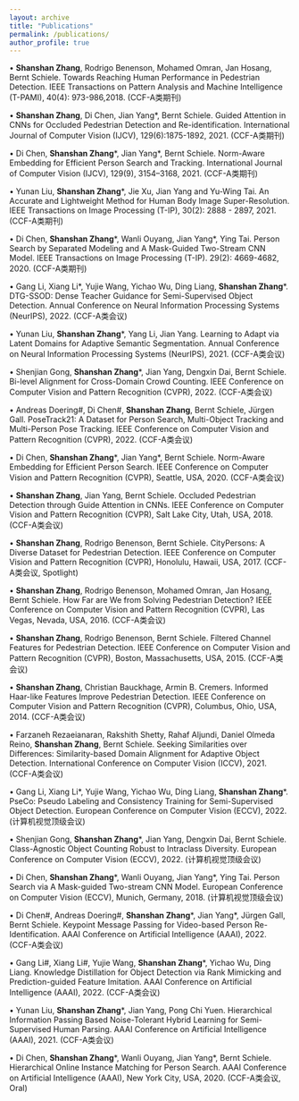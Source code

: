 ```yaml
---
layout: archive
title: "Publications"
permalink: /publications/
author_profile: true
---
```


• **Shanshan Zhang**, Rodrigo Benenson, Mohamed Omran, Jan Hosang, Bernt Schiele. Towards Reaching Human Performance in Pedestrian Detection. IEEE Transactions on Pattern Analysis and Machine Intelligence (T-PAMI), 40(4): 973-986,2018. (CCF-A类期刊)

• **Shanshan Zhang**, Di Chen, Jian Yang*, Bernt Schiele. Guided Attention in CNNs for Occluded Pedestrian Detection and Re-identification. International Journal of Computer Vision (IJCV), 129(6):1875-1892, 2021. (CCF-A类期刊)

• Di Chen, **Shanshan Zhang***, Jian Yang*, Bernt Schiele. Norm-Aware Embedding for Efficient Person Search and Tracking. International Journal of Computer Vision (IJCV), 129(9), 3154–3168, 2021. (CCF-A类期刊)

• Yunan Liu, **Shanshan Zhang***, Jie Xu, Jian Yang and Yu-Wing Tai. An Accurate and Lightweight Method for Human Body Image Super-Resolution. IEEE Transactions on Image Processing (T-IP), 30(2): 2888 - 2897, 2021. (CCF-A类期刊)

• Di Chen, **Shanshan Zhang***, Wanli Ouyang, Jian Yang*, Ying Tai. Person Search by Separated Modeling and A Mask-Guided Two-Stream CNN Model. IEEE Transactions on Image Processing (T-IP). 29(2): 4669-4682, 2020. (CCF-A类期刊)

• Gang Li, Xiang Li*, Yujie Wang, Yichao Wu, Ding Liang, **Shanshan Zhang***. DTG-SSOD: Dense Teacher Guidance for Semi-Supervised Object Detection. Annual Conference on Neural Information Processing Systems (NeurIPS), 2022. (CCF-A类会议)

• Yunan Liu, **Shanshan Zhang***, Yang Li, Jian Yang. Learning to Adapt via Latent Domains for Adaptive Semantic Segmentation. Annual Conference on Neural Information Processing Systems (NeurIPS), 2021. (CCF-A类会议)

• Shenjian Gong, **Shanshan Zhang***, Jian Yang, Dengxin Dai, Bernt Schiele. Bi-level Alignment for Cross-Domain Crowd Counting. IEEE Conference on Computer Vision and Pattern Recognition (CVPR), 2022. (CCF-A类会议)

• Andreas Doering#, Di Chen#, **Shanshan Zhang**, Bernt Schiele, Jürgen Gall. PoseTrack21: A Dataset for Person Search, Multi-Object Tracking and Multi-Person Pose Tracking. IEEE Conference on Computer Vision and Pattern Recognition (CVPR), 2022. (CCF-A类会议)

• Di Chen, **Shanshan Zhang***, Jian Yang*, Bernt Schiele. Norm-Aware Embedding for Efficient Person Search. IEEE Conference on Computer Vision and Pattern Recognition (CVPR), Seattle, USA, 2020. (CCF-A类会议)

• **Shanshan Zhang**, Jian Yang, Bernt Schiele. Occluded Pedestrian Detection through Guide Attention in CNNs. IEEE Conference on Computer Vision and Pattern Recognition (CVPR), Salt Lake City, Utah, USA, 2018. (CCF-A类会议)

• **Shanshan Zhang**, Rodrigo Benenson, Bernt Schiele. CityPersons: A Diverse Dataset for Pedestrian Detection. IEEE Conference on Computer Vision and Pattern Recognition (CVPR), Honolulu, Hawaii, USA, 2017. (CCF-A类会议, Spotlight)

• **Shanshan Zhang**, Rodrigo Benenson, Mohamed Omran, Jan Hosang, Bernt Schiele. How Far are We from Solving Pedestrian Detection? IEEE Conference on Computer Vision and Pattern Recognition (CVPR), Las Vegas, Nevada, USA, 2016. (CCF-A类会议)

• **Shanshan Zhang**, Rodrigo Benenson, Bernt Schiele. Filtered Channel Features for Pedestrian Detection. IEEE Conference on Computer Vision and Pattern Recognition (CVPR), Boston, Massachusetts, USA, 2015. (CCF-A类会议)

• **Shanshan Zhang**, Christian Bauckhage, Armin B. Cremers. Informed Haar-like Features Improve Pedestrian Detection. IEEE Conference on Computer Vision and Pattern Recognition (CVPR), Columbus, Ohio, USA, 2014. (CCF-A类会议)

• Farzaneh Rezaeianaran, Rakshith Shetty, Rahaf Aljundi, Daniel Olmeda Reino, **Shanshan Zhang**, Bernt Schiele. Seeking Similarities over Differences: Similarity-based Domain Alignment for Adaptive Object Detection. International Conference on Computer Vision (ICCV), 2021. (CCF-A类会议)

• Gang Li, Xiang Li*, Yujie Wang, Yichao Wu, Ding Liang, **Shanshan Zhang***. PseCo: Pseudo Labeling and Consistency Training for Semi-Supervised Object Detection. European Conference on Computer Vision (ECCV), 2022. (计算机视觉顶级会议)

• Shenjian Gong, **Shanshan Zhang***, Jian Yang, Dengxin Dai, Bernt Schiele. Class-Agnostic Object Counting Robust to Intraclass Diversity. European Conference on Computer Vision (ECCV), 2022. (计算机视觉顶级会议)

• Di Chen, **Shanshan Zhang***, Wanli Ouyang, Jian Yang*, Ying Tai. Person Search via A Mask-guided Two-stream CNN Model. European Conference on Computer Vision (ECCV), Munich, Germany, 2018. (计算机视觉顶级会议)

• Di Chen#, Andreas Doering#, **Shanshan Zhang***, Jian Yang*, Jürgen Gall, Bernt Schiele. Keypoint Message Passing for Video-based Person Re-Identification. AAAI Conference on Artificial Intelligence (AAAI), 2022. (CCF-A类会议)

• Gang Li#, Xiang Li#, Yujie Wang, **Shanshan Zhang***, Yichao Wu, Ding Liang. Knowledge Distillation for Object Detection via Rank Mimicking and Prediction-guided Feature Imitation. AAAI Conference on Artificial Intelligence (AAAI), 2022. (CCF-A类会议)

• Yunan Liu, **Shanshan Zhang***, Jian Yang, Pong Chi Yuen. Hierarchical Information Passing Based Noise-Tolerant Hybrid Learning for Semi-Supervised Human Parsing. AAAI Conference on Artificial Intelligence (AAAI), 2021. (CCF-A类会议)

• Di Chen, **Shanshan Zhang***, Wanli Ouyang, Jian Yang*, Bernt Schiele. Hierarchical Online Instance Matching for Person Search. AAAI Conference on Artificial Intelligence (AAAI), New York City, USA, 2020. (CCF-A类会议, Oral)
